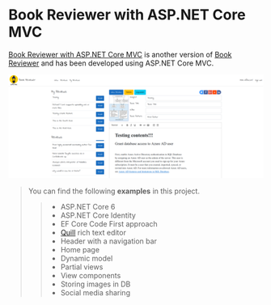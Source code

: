# Book Reviewer with ASP.NET Core MVC
[Book Reviewer with ASP.NET Core MVC](https://github.com/inthelamp/book-reviewer-aspnetcore) is another version of [Book Reviewer](https://github.com/inthelamp/book-reviewer) and has been developed using ASP.NET Core MVC.

![alt text](https://github.com/inthelamp/book-reviewer-aspnetcore/blob/main/main_screen.png?raw=true "Home page")

>You can find the following <strong>examples</strong> in this project.
>> - ASP.NET Core 6
>> - ASP.NET Core Identity
>> - EF Core Code First approach
>> - [Quill](https://quilljs.com/) rich text editor
>> - Header with a navigation bar
>> - Home page
>> - Dynamic model
>> - Partial views
>> - View components
>> - Storing images in DB
>> - Social media sharing